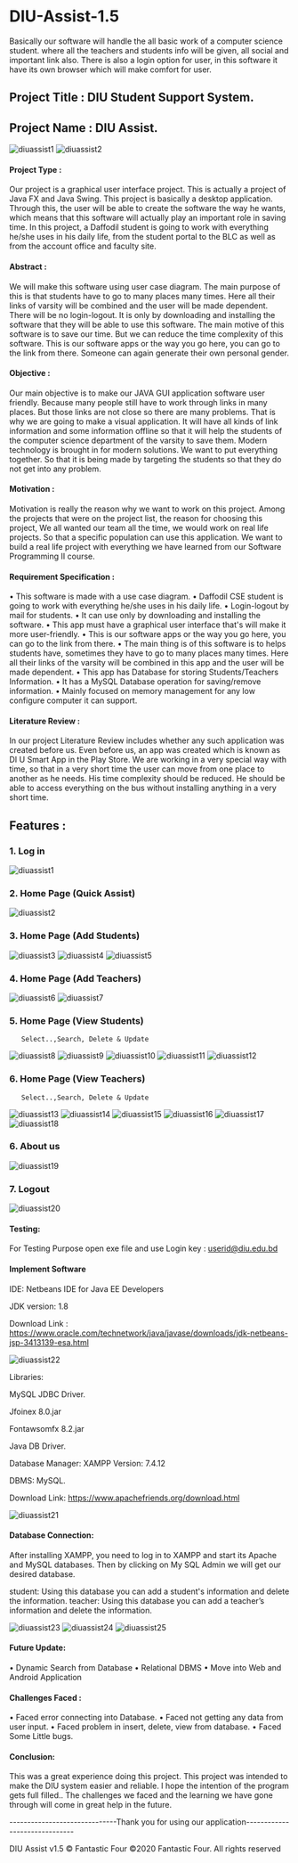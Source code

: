 # DIU-Assist-1.5
Basically our software will handle the all basic work of a computer science  student.  where all the teachers and students info will be given, all social and important link also. There is also a login option for user, in this software it have its own browser which will make comfort for user.

## Project Title : DIU Student Support System.
## Project Name : DIU Assist.

![diuassist1](https://user-images.githubusercontent.com/60839928/101146579-5e706680-3645-11eb-9464-1a8cb2e97551.png)
![diuassist2](https://user-images.githubusercontent.com/60839928/101146587-603a2a00-3645-11eb-900f-d6e6b72f37c5.png)



#### Project Type :
Our project is a graphical user interface project. This is actually a project of Java FX and Java Swing. This project is basically a desktop application. Through this, the user will be able to create the software the way he wants, which means that this software will actually play an important role in saving time. In this project, a Daffodil student is going to work with everything he/she uses in his daily life, from the student portal to the BLC as well as from the account office and faculty site.

#### Abstract :
We will make this software using user case diagram. The main purpose of this is that students have to go to many places many times. Here all their links of varsity will be combined and the user will be made dependent. There will be no login-logout. It is only by downloading and installing the software that they will be able to use this software. The main motive of this software is to save our time. But we can reduce the time complexity of this software. This is our software apps or the way you go here, you can go to the link from there. Someone can again generate their own personal gender.

#### Objective :
Our main objective is to make our JAVA GUI application software user friendly. Because many people still have to work through links in many places. But those links are not close so there are many problems. That is why we are going to make a visual application. It will have all kinds of link information and some information offline so that it will help the students of the computer science department of the varsity to save them. Modern technology is brought in for modern solutions. We want to put everything together. So that it is being made by targeting the students so that they do not get into any problem.



#### Motivation :
Motivation is really the reason why we want to work on this project. Among the projects that were on the project list, the reason for choosing this project, We all wanted our team all the time, we would work on real life projects. So that a specific population can use this application. We want to build a real life project with everything we have learned from our Software Programming II  course.

#### Requirement Specification :                                         
•	This software is made with a use case diagram.
•	Daffodil CSE student is going to work with everything he/she uses in his daily life.
•	Login-logout by mail for students.
•	It can use only by downloading and installing the software.
•	This app must have a graphical user interface that's will make it more user-friendly.
•	This is our software apps or the way you go here, you can go to the link from there.
•	The main thing is of this software is to helps students have, sometimes they have to go to many places many times. Here all their links of the varsity will be combined in        this app and the user will be made dependent.
•	This app has Database for storing Students/Teachers Information.
•	It has a MySQL Database operation for saving/remove information.
•	Mainly focused on memory management for any low configure computer it can support.

#### Literature Review : 
In our project Literature Review includes whether any such application was created before us. Even before us, an app was created which is known as DI U Smart App in the Play Store. We are working in a very special way with time, so that in a very short time the user can move from one place to another as he needs. His time complexity should be reduced. He should be able to access everything on the bus without installing anything in a very short time.


## Features :
### 1.	Log in 

![diuassist1](https://user-images.githubusercontent.com/60839928/101146579-5e706680-3645-11eb-9464-1a8cb2e97551.png)


### 2.	Home Page (Quick Assist) 

![diuassist2](https://user-images.githubusercontent.com/60839928/101146587-603a2a00-3645-11eb-900f-d6e6b72f37c5.png)

### 3.	Home Page (Add Students) 

![diuassist3](https://user-images.githubusercontent.com/60839928/101143145-b9538f00-3640-11eb-80d8-8eab81379a46.png)
![diuassist4](https://user-images.githubusercontent.com/60839928/101143150-ba84bc00-3640-11eb-927e-3db5981551ce.png)
![diuassist5](https://user-images.githubusercontent.com/60839928/101143152-bb1d5280-3640-11eb-843b-5d41d56ac732.png)

### 4.	Home Page (Add Teachers) 

![diuassist6](https://user-images.githubusercontent.com/60839928/101143317-eb64f100-3640-11eb-9ed2-32a6d9a897a8.png)
![diuassist7](https://user-images.githubusercontent.com/60839928/101143322-ec961e00-3640-11eb-9705-c05f454d5ac0.png)


### 5.	Home Page (View Students) 
       Select..,Search, Delete & Update
       
       
![diuassist8](https://user-images.githubusercontent.com/60839928/101143411-0c2d4680-3641-11eb-8dd2-6b14e0a350f4.png)
![diuassist9](https://user-images.githubusercontent.com/60839928/101143414-0d5e7380-3641-11eb-8cb2-1cdfe8bb9a68.png)
![diuassist10](https://user-images.githubusercontent.com/60839928/101143418-0df70a00-3641-11eb-9672-4d46d77a6fab.png)
![diuassist11](https://user-images.githubusercontent.com/60839928/101143419-0e8fa080-3641-11eb-8567-7246934a0403.png)
![diuassist12](https://user-images.githubusercontent.com/60839928/101143422-0f283700-3641-11eb-9a30-3c3ab89f8c43.png)
       
### 6.	Home Page (View Teachers) 
       Select..,Search, Delete & Update
       
       
![diuassist13](https://user-images.githubusercontent.com/60839928/101143718-7e059000-3641-11eb-801f-914749fe088c.png)
![diuassist14](https://user-images.githubusercontent.com/60839928/101143724-7f36bd00-3641-11eb-974f-b203fc4db37b.png)
![diuassist15](https://user-images.githubusercontent.com/60839928/101143727-7fcf5380-3641-11eb-96b5-5401d05578a9.png)
![diuassist16](https://user-images.githubusercontent.com/60839928/101143728-8067ea00-3641-11eb-9981-13baef46037d.png)
![diuassist17](https://user-images.githubusercontent.com/60839928/101143729-81008080-3641-11eb-9d2a-3e053248f798.png)
![diuassist18](https://user-images.githubusercontent.com/60839928/101143732-81008080-3641-11eb-81b6-7a37fd349f9f.png)

       
### 6.	About us 

![diuassist19](https://user-images.githubusercontent.com/60839928/101143770-91186000-3641-11eb-9cdd-48d2f819e0a1.png)

### 7.  Logout

![diuassist20](https://user-images.githubusercontent.com/60839928/101143830-aa211100-3641-11eb-9b25-99b927f1b964.png)
       

        
#### Testing:
For Testing Purpose open exe file and use
Login key : userid@diu.edu.bd


#### Implement Software
IDE: Netbeans IDE for Java EE Developers

JDK version: 1.8

Download Link : https://www.oracle.com/technetwork/java/javase/downloads/jdk-netbeans-jsp-3413139-esa.html

![diuassist22](https://user-images.githubusercontent.com/60839928/101145236-b4440f00-3643-11eb-96f9-2aeeb7e45b43.png)

Libraries:

MySQL JDBC Driver.

Jfoinex 8.0.jar

Fontawsomfx 8.2.jar

Java DB Driver.

Database Manager: XAMPP  Version: 7.4.12

DBMS: MySQL.

Download Link: https://www.apachefriends.org/download.html


![diuassist21](https://user-images.githubusercontent.com/60839928/101145321-d2aa0a80-3643-11eb-99e9-95567f1f04e0.png)


#### Database Connection: 
After installing XAMPP, you need to log in to XAMPP and start its Apache and MySQL databases. Then by clicking on My SQL Admin we will get our desired database.


 
student: Using this database you can add a student's information and delete the information.
teacher: Using this database you can add a teacher’s information and delete the information.



![diuassist23](https://user-images.githubusercontent.com/60839928/101145369-e3f31700-3643-11eb-924a-1c1e529c9472.png)
![diuassist24](https://user-images.githubusercontent.com/60839928/101145374-e5bcda80-3643-11eb-92a9-4de26a475a20.png)
![diuassist25](https://user-images.githubusercontent.com/60839928/101145378-e6557100-3643-11eb-85d7-160c9852d109.png)




#### Future Update:
•	Dynamic Search from Database
•	Relational DBMS
•	Move into Web and Android Application


#### Challenges Faced :
•	Faced error connecting into Database.
•	Faced not getting any data from user input.
•	Faced problem in insert, delete, view from database.
•	Faced Some Little bugs.


#### Conclusion:
This was a great experience doing this project. This project was intended to make the DIU system easier and reliable. I hope the intention of the program gets full filled.. The challenges we faced and the learning we have gone through will come in great help in the future.

  ------------------------------Thank you for using our application------------------------------
  
  
DIU Assist v1.5 © Fantastic Four ©2020 Fantastic Four. All rights reserved


